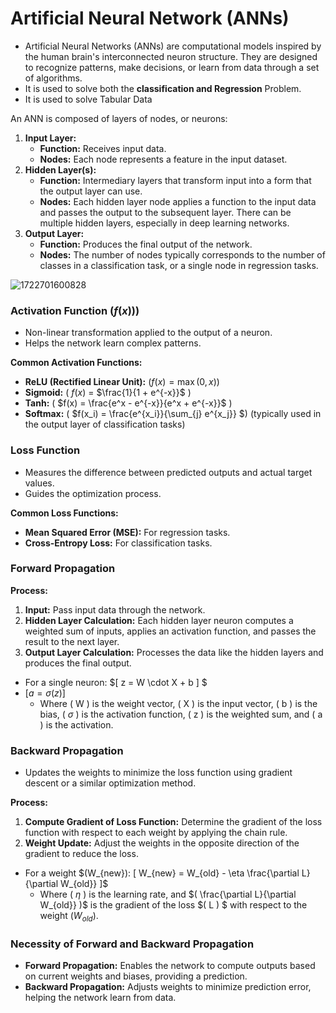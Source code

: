 # **Artificial Neural Network (ANNs)**

- Artificial Neural Networks (ANNs) are computational models inspired by the human brain's interconnected neuron structure. They are designed to recognize patterns, make decisions, or learn from data through a set of algorithms.
- It is used to solve both the **classification and Regression** Problem.
- It is used to solve Tabular Data

An ANN is composed of layers of nodes, or neurons:

1. **Input Layer:**
   * **Function:** Receives input data.
   * **Nodes:** Each node represents a feature in the input dataset.
2. **Hidden Layer(s):**
   * **Function:** Intermediary layers that transform input into a form that the output layer can use.
   * **Nodes:** Each hidden layer node applies a function to the input data and passes the output to the subsequent layer. There can be multiple hidden layers, especially in deep learning networks.
3. **Output Layer:**
   * **Function:** Produces the final output of the network.
   * **Nodes:** The number of nodes typically corresponds to the number of classes in a classification task, or a single node in regression tasks.

![1722701600828](./img/ann.jpeg "Author: Arpit Dubey")

### Activation Function ($f(x))$)

* Non-linear transformation applied to the output of a neuron.
* Helps the network learn complex patterns.

**Common Activation Functions:**

* **ReLU (Rectified Linear Unit):** $(f(x) = \max(0, x))$
* **Sigmoid:** ( $f(x)$ = $\frac{1}{1 + e^{-x}}$ )
* **Tanh:** ( $f(x) = \frac{e^x - e^{-x}}{e^x + e^{-x}}$ )
* **Softmax:** ( $f(x_i) = \frac{e^{x_i}}{\sum_{j} e^{x_j}} $) (typically used in the output layer of classification tasks)

### Loss Function

* Measures the difference between predicted outputs and actual target values.
* Guides the optimization process.

**Common Loss Functions:**

* **Mean Squared Error (MSE):** For regression tasks.
* **Cross-Entropy Loss:** For classification tasks.

### Forward Propagation

**Process:**

1. **Input:** Pass input data through the network.
2. **Hidden Layer Calculation:** Each hidden layer neuron computes a weighted sum of inputs, applies an activation function, and passes the result to the next layer.
3. **Output Layer Calculation:** Processes the data like the hidden layers and produces the final output.

* For a single neuron: $[ z = W \cdot X + b ] $
* $[ a = \sigma(z) ]$
  * Where ( W ) is the weight vector, ( X ) is the input vector, ( b ) is the bias, ( $\sigma$ ) is the activation function, ( z ) is the weighted sum, and ( a ) is the activation.

### Backward Propagation

* Updates the weights to minimize the loss function using gradient descent or a similar optimization method.

**Process:**

1. **Compute Gradient of Loss Function:** Determine the gradient of the loss function with respect to each weight by applying the chain rule.
2. **Weight Update:** Adjust the weights in the opposite direction of the gradient to reduce the loss.

* For a weight $(W_{new}): [ W_{new} = W_{old} - \eta \frac{\partial L}{\partial W_{old}} ]$
  * Where ( $\eta$ ) is the learning rate, and $( \frac{\partial L}{\partial W_{old}} )$ is the gradient of the loss $( L ) $ with respect to the weight $( W_{old} )$.

### Necessity of Forward and Backward Propagation

* **Forward Propagation:** Enables the network to compute outputs based on current weights and biases, providing a prediction.
* **Backward Propagation:** Adjusts weights to minimize prediction error, helping the network learn from data.
